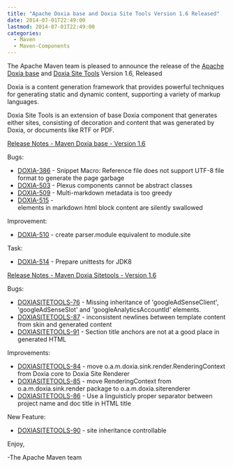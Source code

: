 ```yaml
---
title: "Apache Doxia base and Doxia Site Tools Version 1.6 Released"
date: 2014-07-01T22:49:00
lastmod: 2014-07-01T22:49:00
categories:
  - Maven
  - Maven-Components
---
```

The Apache Maven team is pleased to announce the release of the 
[Apache Doxia base](http://maven.apache.org/doxia/doxia/)
 and [Doxia Site Tools](http://maven.apache.org/doxia/doxia-sitetools/) Version 1.6, 
Released

Doxia is a content generation framework that provides powerful techniques for 
generating static and dynamic content, supporting a variety of markup 
languages.

Doxia Site Tools is an extension of base Doxia component that generates either 
sites, consisting of decoration and content that was generated by Doxia, or 
documents like RTF or PDF.

<!-- more -->

[Release Notes - Maven Doxia base - Version 1.6](http://jira.codehaus.org/secure/ReleaseNote.jspa?projectId=10780&styleName=Html&version=19820)

Bugs:

 * [DOXIA-386](https://issues.apache.org/jira/browse/DOXIA-386) - Snippet Macro:  Reference file does not support UTF-8 file format to generate the page garbage
 * [DOXIA-503](https://issues.apache.org/jira/browse/DOXIA-503) - Plexus components cannot be abstract classes
 * [DOXIA-509](https://issues.apache.org/jira/browse/DOXIA-509) - Multi-markdown metadata is too greedy
 * [DOXIA-515](https://issues.apache.org/jira/browse/DOXIA-515) - <div> elements in markdown html block content are silently swallowed 

Improvement:

 * [DOXIA-510](https://issues.apache.org/jira/browse/DOXIA-510) - create parser.module equivalent to module.site

Task:

 * [DOXIA-514](https://issues.apache.org/jira/browse/DOXIA-514) - Prepare unittests for JDK8


[Release Notes - Maven Doxia Sitetools - Version 1.6 ](http://jira.codehaus.org/secure/ReleaseNote.jspa?projectId=11624&styleName=Html&version=19925)

Bugs:

 * [DOXIASITETOOLS-76](https://issues.apache.org/jira/browse/DOXIASITETOOLS-76) - Missing inheritance of 'googleAdSenseClient', 'googleAdSenseSlot' and 'googleAnalyticsAccountId' elements.
 * [DOXIASITETOOLS-87](https://issues.apache.org/jira/browse/DOXIASITETOOLS-87) - inconsistent newlines between template content 
from skin and generated content
 * [DOXIASITETOOLS-91](https://issues.apache.org/jira/browse/DOXIASITETOOLS-91) - Section title anchors are not at a good place in generated HTML

Improvements:

 * [DOXIASITETOOLS-84](https://issues.apache.org/jira/browse/DOXIASITETOOLS-84) - move o.a.m.doxia.sink.render.RenderingContext from Doxia core to Doxia Site Renderer
 * [DOXIASITETOOLS-85](https://issues.apache.org/jira/browse/DOXIASITETOOLS-85) - move RenderingContext from o.a.m.doxia.sink.render package to o.a.m.doxia.siterenderer
 * [DOXIASITETOOLS-86](https://issues.apache.org/jira/browse/DOXIASITETOOLS-86) - Use a linguisticly proper separator between project name and doc title in HTML title

New Feature:

 * [DOXIASITETOOLS-90](https://issues.apache.org/jira/browse/DOXIASITETOOLS-90) - site inheritance controllable

Enjoy,

-The Apache Maven team
